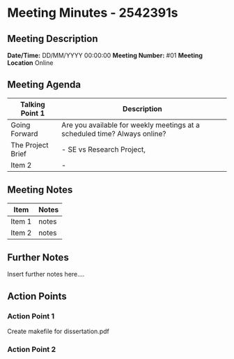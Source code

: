 # Meeting Minutes - 2542391s

## Meeting Description

**Date/Time:** DD/MM/YYYY 00:00:00
**Meeting Number:** \#01
**Meeting Location** Online

## Meeting Agenda

| Talking Point 1 | Description |
| ----- | ----- |
| Going Forward | Are you available for weekly meetings at a scheduled time? Always online? |
| The Project Brief | - SE vs Research Project, |
| Item 2 | -  |

## Meeting Notes

| Item | Notes |
| ---- | ---- |
| Item 1 | notes |
| Item 2 | notes |

## Further Notes

Insert further notes here....

## Action Points

### Action Point 1

Create makefile for dissertation.pdf

### Action Point 2
